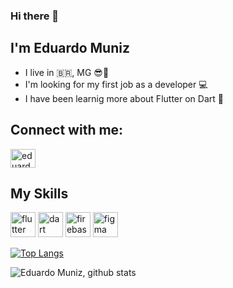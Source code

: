 ### Hi there 👋
## I'm Eduardo Muniz
- I live in :brazil:, MG :sunglasses::cheese:
- I'm looking for my first job as a developer :computer:
- I have been learnig more about Flutter on Dart :sparkling_heart:

## Connect with me:
<a href=https://www.linkedin.com/in/eduardohrmuniz/ target="_blank">
<img align="center" alt="eduardo-linkedin" height="30" width="40" src=https://cdn.jsdelivr.net/gh/devicons/devicon/icons/linkedin/linkedin-original.svg style="max-width:100%;">
</a>

## My Skills
<img src="https://cdn.jsdelivr.net/gh/devicons/devicon/icons/flutter/flutter-original.svg" alt="flutter" width="40" height="40" style="max-width:100%;"></img>
<img src="https://cdn.jsdelivr.net/gh/devicons/devicon/icons/dart/dart-original.svg" alt="dart" width="40" height="40" style="max-width:100%;"></img>
<img src="https://cdn.jsdelivr.net/gh/devicons/devicon/icons/firebase/firebase-plain.svg" alt="firebase" width="40" height="40" style="max-width:100%;"></img>
<img src="https://cdn.jsdelivr.net/gh/devicons/devicon/icons/figma/figma-original.svg" alt="figma" width="40" height="40" style="max-width:100%;"></img>

[![Top Langs](https://github-readme-stats.vercel.app/api/top-langs/?username=eduardohr-muniz&theme=dark)](https://github.com/anuraghazra/github-readme-stats)

![Eduardo Muniz, github stats](https://github-readme-stats.vercel.app/api?username=eduardohr-muniz&show_icons=true&count_private=true&theme=dark)


<!--
**eduardohr-muniz/eduardohr-muniz** is a ✨ _special_ ✨ repository because its `README.md` (this file) appears on your GitHub profile.

Here are some ideas to get you started:

- 🔭 I’m currently working on ...
- 🌱 I’m currently learning ...
- 👯 I’m looking to collaborate on ...
- 🤔 I’m looking for help with ...
- 💬 Ask me about ...
- 📫 How to reach me: ...
- 😄 Pronouns: ...
- ⚡ Fun fact: ...
-->
